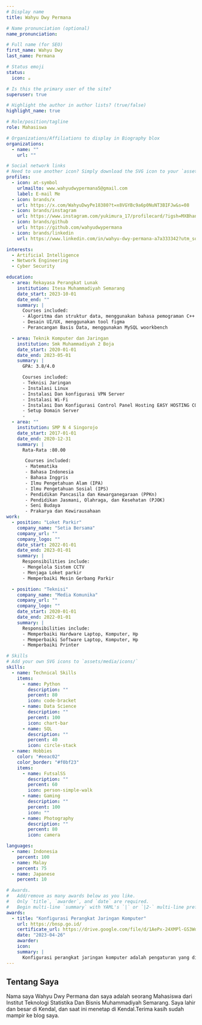 ```yaml
---
# Display name
title: Wahyu Dwy Permana

# Name pronunciation (optional)
name_pronunciation:

# Full name (for SEO)
first_name: Wahyu Dwy
last_name: Permana

# Status emoji
status:
  icon: ☕️

# Is this the primary user of the site?
superuser: true

# Highlight the author in author lists? (true/false)
highlight_name: true

# Role/position/tagline
role: Mahasiswa

# Organizations/Affiliations to display in Biography blox
organizations:
  - name: ""
    url: ""

# Social network links
# Need to use another icon? Simply download the SVG icon to your `assets/media/icons/` folder.
profiles:
  - icon: at-symbol
    urlmailto: www.wahyudwypermana5@gmail.com
    label: E-mail Me
  - icon: brands/x
    url: https://x.com/WahyuDwyPe18380?t=x8VGYBc9a6p0NuNT3BIFJw&s=08
  - icon: brands/instagram
    url: https://www.instagram.com/yukimura_17/profilecard/?igsh=MXBhanFpbmMyZ2p2bQ==
  - icon: brands/github
    url: https://github.com/wahyudwypermana
  - icon: brands/linkedin
    url: https://www.linkedin.com/in/wahyu-dwy-permana-a7a333342?utm_source=share&utm_campaign=share_via&utm_content=profile&utm_medium=android_app

interests:
  - Artificial Intelligence
  - Network Engineering
  - Cyber Security

education:
  - area: Rekayasa Perangkat Lunak
    institution: Itesa Muhammadiyah Semarang
    date_start: 2023-10-01
    date_end: ""
    summary: |
      Courses included:
      - Algoritma dan struktur data, menggunakan bahasa pemograman C++ & C
      - Desain UI/UX, menggunakan tool figma
      - Perancangan Basis Data, menggunakan MySQL woorkbench

  - area: Teknik Komputer dan Jaringan
    institution: Smk Muhammadiyah 2 Boja
    date_start: 2020-01-01
    date_end: 2023-05-01
    summary: |
      GPA: 3.8/4.0

      Courses included:
      - Teknisi Jaringan
      - Instalasi Linux
      - Instalasi Dan konfigurasi VPN Server
      - Instalasi Wi-Fi
      - Instalasi Dan Konfigurasi Control Panel Hosting EASY HOSTING CONTROL PANEL (EHCP)
      - Setup Domain Server
      -
  - area: ""
    institution: SMP N 4 Singorojo
    date_start: 2017-01-01
    date_end: 2020-12-31
    summary: |
      Rata-Rata :80.00

       Courses included:
       - Matematika
       - Bahasa Indonesia
       - Bahasa Inggris
       - Ilmu Pengetahuan Alam (IPA)
       - Ilmu Pengetahuan Sosial (IPS)
       - Pendidikan Pancasila dan Kewarganegaraan (PPKn)
       - Pendidikan Jasmani, Olahraga, dan Kesehatan (PJOK)
       - Seni Budaya
       - Prakarya dan Kewirausahaan
work:
  - position: "Loket Parkir"
    company_name: "Setia Bersama"
    company_url: ""
    company_logo: ""
    date_start: 2022-01-01
    date_end: 2023-01-01
    summary: |
      Responsibilities include:
      - Mengelola Sistem CCTV
      - Menjaga Loket parkir
      - Memperbaiki Mesin Gerbang Parkir

  - position: "Teknisi"
    company_name: "Media Komunika"
    company_url: ""
    company_logo: ""
    date_start: 2020-01-01
    date_end: 2022-01-01
    summary: |
      Responsibilities include:
      - Memperbaiki Hardware Laptop, Komputer, Hp
      - Memperbaiki Software Laptop, Komputer, Hp
      - Memperbaiki Printer

# Skills
# Add your own SVG icons to `assets/media/icons/`
skills:
  - name: Technical Skills
    items:
      - name: Python
        description: ""
        percent: 80
        icon: code-bracket
      - name: Data Science
        description: ""
        percent: 100
        icon: chart-bar
      - name: SQL
        description: ""
        percent: 40
        icon: circle-stack
  - name: Hobbies
    color: "#eeac02"
    color_border: "#f0bf23"
    items:
      - name: FutsalSS
        description: ""
        percent: 60
        icon: person-simple-walk
      - name: Gaming
        description: ""
        percent: 100
        icon: ""
      - name: Photography
        description: ""
        percent: 80
        icon: camera

languages:
  - name: Indonesia
    percent: 100
  - name: Malay
    percent: 75
  - name: Japanese
    percent: 10

# Awards.
#   Add/remove as many awards below as you like.
#   Only `title`, `awarder`, and `date` are required.
#   Begin multi-line `summary` with YAML's `|` or `|2-` multi-line prefix and indent 2 spaces below.
awards:
  - title: "Konfigurasi Perangkat Jaringan Komputer"
    url: https://bnsp.go.id/
    certificate_url: https://drive.google.com/file/d/1AePx-24XMPl-GS3WdcmAGAH2Wdjjj1yt/view?usp=drivesdk
    date: "2023-04-26"
    awarder:
    icon:
    summary: |
      Konfigurasi perangkat jaringan komputer adalah pengaturan yang dilakukan agar komputer dapat terhubung satu sama lain. Konfigurasi jaringan komputer juga melibatkan pengaturan kebijakan, alur, dan kontrol jaringan.
---
```


## Tentang Saya

Nama saya Wahyu Dwy Permana dan saya adalah seorang Mahasiswa dari Institut Teknologi Statistika Dan Bisnis Muhammadiyah Semarang. Saya lahir dan besar di Kendal, dan saat ini menetap di Kendal.Terima kasih sudah mampir ke blog saya.
